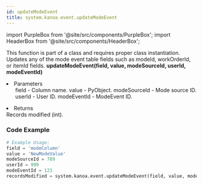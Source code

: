 ```yaml
---
id: updateModeEvent
title: system.kanoa.event.updateModeEvent
---
```


import PurpleBox from '@site/src/components/PurpleBox';
import HeaderBox from '@site/src/components/HeaderBox';

<PurpleBox>This function is part of a class and requires proper class instantiation.</PurpleBox>
<HeaderBox header="Description">
    Updates any of the mode event table fields such as modeId, workOrderId, or itemId fields.
</HeaderBox>
<HeaderBox header="Syntax">
    <b>updateModeEvent(field, value, modeSourceId, userId, modeEventId)</b>
    <li>Parameters <br />
        <ul>
            field - Column name.
            value - PyObject.
            modeSourceId - Mode source ID.
            userId - User ID.
            modeEventId - ModeEvent ID.
        </ul>
    </li>
    <li>Returns <br />
        Records modified (int).
    </li>
</HeaderBox>

### Code Example

```python
# Example Usage:
field = 'modeColumn'
value = 'NewModeValue'
modeSourceId = 789
userId = 999
modeEventId = 123
recordsModified = system.kanoa.event.updateModeEvent(field, value, modeSourceId, userId, modeEventId)

